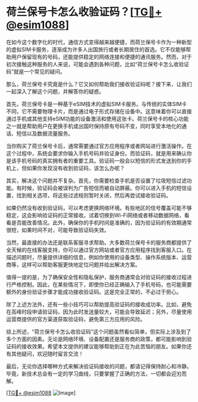 # 荷兰保号卡怎么收验证码？[[TG💪+ @esim1088](https://t.me/s/esim1088)]

在如今这个数字化的时代，通信方式变得越来越便捷，而荷兰保号卡作为一种新型的虚拟SIM卡服务，逐渐成为许多人出国旅行或者长期居住的首选。它不仅能够帮助用户保留现有的号码，还能提供稳定的网络连接和便捷的通讯服务。然而，对于初次接触这种服务的人来说，可能会遇到各种问题，比如“荷兰保号卡怎么收验证码”就是一个常见的疑问。

那么，荷兰保号卡究竟是什么？它又如何帮助我们接收验证码呢？接下来，让我们一起深入了解这个问题，并解答你的疑惑。

首先，荷兰保号卡是一种基于eSIM技术的虚拟SIM卡服务。与传统的实体SIM卡不同，它不需要物理卡片，而是通过电子形式存储在设备中。这意味着你可以直接通过手机或其他支持eSIM功能的设备激活和使用这张卡。荷兰保号卡的核心功能之一就是帮助用户在更换手机或出国时保持原有号码不变，同时享受本地化的通话、短信以及数据流量服务。

当你购买了荷兰保号卡后，通常需要通过官方应用程序或者网站进行激活操作。在这个过程中，系统会要求你输入手机号码并验证身份。而验证码，就是用来确认你是该手机号码的真实拥有者的重要工具。验证码一般会以短信的形式发送到你的手机上，但如果你发现没有收到验证码，该怎么办呢？

其实，解决这个问题并不复杂。首先，你需要检查手机是否设置了垃圾短信过滤功能。有时候，验证码会被误判为广告短信而被自动屏蔽。你可以进入手机的短信设置，找到相关选项，将这些过滤规则暂时关闭，然后再尝试接收验证码。

如果仍然没有收到验证码，可以考虑更换网络环境。有些地区的信号覆盖可能不够稳定，这会影响验证码的正常接收。试着切换到Wi-Fi网络或者移动数据网络，看看是否能改善情况。此外，确保你的手机时间是准确的，因为验证码的有效期通常很短，如果时间不对，可能导致验证码失效。

当然，最直接的办法还是联系客服寻求帮助。大多数荷兰保号卡的服务商都提供了全天候的在线客服支持，你可以通过官方网站或者官方应用程序找到客服入口。在描述问题时，尽量提供详细的信息，例如你使用的设备类型、操作系统版本、运营商等，这样可以帮助客服更快地定位问题并给出解决方案。

值得一提的是，为了确保安全性和隐私保护，服务商通常会对验证码的接收过程进行严格控制。因此，在某些情况下，即使你已经正确输入了手机号码，也可能需要额外的身份验证步骤才能成功接收验证码。这是完全正常的，不必过于担心。

除了上述方法外，还有一些小技巧可以帮助提高验证码的接收成功率。比如，避免在高峰时段申请验证码，因为此时发送量较大，可能会导致延迟；另外，尽量使用运营商提供的官方渠道获取验证码，避免第三方应用的风险。

综上所述，“荷兰保号卡怎么收验证码”这个问题虽然看似简单，但实际上涉及到了多个方面的因素。无论是网络环境、设备配置还是服务商的政策，都可能影响到验证码的接收效果。希望本文提供的建议能够帮助到正在为此苦恼的朋友。如果你还有其他疑问，欢迎随时留言交流！

最后，无论你选择哪种方式来解决验证码接收的问题，都请记得保持耐心和冷静。毕竟，新技术总会有一定的学习曲线，只要掌握了正确的方法，一切都会迎刃而解。

[[TG💪+ @esim1088](https://t.me/s/esim1088) ![Image](https://i.postimg.cc/4NQfJmqS/Snipaste-2025-05-13-00-14-12.png)]